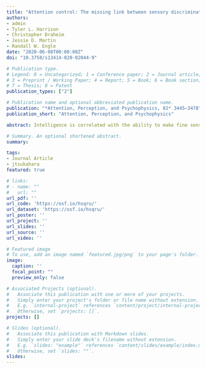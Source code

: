 ```yaml
---
title: "Attention control: The missing link between sensory discrimination and intelligence"
authors:
- admin
- Tyler L. Harrison
- Christopher Draheim
- Jessie D. Martin
- Randall W. Engle
date: "2020-06-08T00:00:00Z"
doi: "10.3758/s13414-020-02044-9"

# Publication type.
# Legend: 0 = Uncategorized; 1 = Conference paper; 2 = Journal article;
# 3 = Preprint / Working Paper; 4 = Report; 5 = Book; 6 = Book section;
# 7 = Thesis; 8 = Patent
publication_types: ["2"]

# Publication name and optional abbreviated publication name.
publication: "*Attention, Perception, and Psychophysics, 82* 3445–3478"
publication_short: "Attention, Perception, and Psychophysics"

abstract: Intelligence is correlated with the ability to make fine sensory discriminations. Although this relationship has been known since the beginning of intelligence testing, the mechanisms underlying this relationship are still unknown. In two large-scale structural equation-modelling studies, we investigated whether individual differences in attention control abilities can explain the relationship between sensory discrimination and intelligence. Across these two studies, we replicated the finding that attention control fully mediated the relationships of intelligence/working-memory capacity to sensory discrimination. Our findings show that attention control plays a prominent role in relating sensory discrimination to higher-order cognitive abilities.

# Summary. An optional shortened abstract.
summary: 

tags:
- Journal Article
- jtsukahara
featured: true

# links:
# - name: ""
#   url: ""
url_pdf: ''
url_code: 'https://osf.io/hsqru/'
url_dataset: 'https://osf.io/hsqru/'
url_poster: ''
url_project: ''
url_slides: ''
url_source: ''
url_video: ''

# Featured image
# To use, add an image named `featured.jpg/png` to your page's folder. 
image:
  caption: ''
  focal_point: ""
  preview_only: false

# Associated Projects (optional).
#   Associate this publication with one or more of your projects.
#   Simply enter your project's folder or file name without extension.
#   E.g. `internal-project` references `content/project/internal-project/index.md`.
#   Otherwise, set `projects: []`.
projects: []

# Slides (optional).
#   Associate this publication with Markdown slides.
#   Simply enter your slide deck's filename without extension.
#   E.g. `slides: "example"` references `content/slides/example/index.md`.
#   Otherwise, set `slides: ""`.
slides: 
---
```


